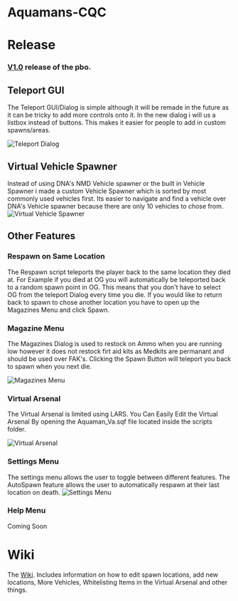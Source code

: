 # Aquamans-CQC

# Release
### [V1.0](https://github.com/EqualOwl/Aquamans-CQC/releases/tag/v1.0) release of the pbo.

## Teleport GUI
The Teleport GUI/Dialog is simple although it will be remade in the future as it can be tricky to add more controls onto it. In the new dialog i will us a listbox instead of buttons. This makes it easier for people to add in custom spawns/areas.

![Teleport Dialog](https://i.imgur.com/0uY1B8k.jpg)

## Virtual Vehicle Spawner
Instead of using DNA's NMD Vehicle spawner or the built in Vehicle Spawner i made a custom Vehicle Spawner which is sorted by most commonly used vehicles first. Its easier to navigate and find a vehicle over DNA's Vehicle spawner because there are only 10 vehicles to chose from.
![Virtual Vehicle Spawner](https://i.gyazo.com/d7f2562c6586437b31a7d021ed321778.jpg)

## Other Features

### Respawn on Same Location
The Respawn script teleports the player back to the same location they died at. For Example if you died at OG you will automatically be teleported back to a random spawn point in OG. This means that you don't have to select OG from the teleport Dialog every time you die. If you would like to return back to spawn to chose another location you have to open up the Magazines Menu and click Spawn.

### Magazine Menu
The Magazines Dialog is used to restock on Ammo when you are running low however it does not restock firt aid kits as Medkits are permanant and should be used over FAK's. Clicking the Spawn Button will teleport you back to spawn when you next die.

![Magazines Menu](https://i.gyazo.com/e04e03b6d715b0255f21de1e45ebcb66.jpg)

### Virtual Arsenal
The Virtual Arsenal is limited using LARS. You Can Easily Edit the Virtual Arsenal By opening the Aquaman_Va.sqf file located inside the scripts folder.

![Virtual Arsenal](https://i.gyazo.com/3f8bbc4c5f6eea2c36cd2b1523ebd86c.jpg)

### Settings Menu
The settings menu allows the user to toggle between different features. The AutoSpawn feature allows the user to automatically respawn at their last location on death.
![Settings Menu](https://i.imgur.com/GbKuXRV.jpg)

### Help Menu
Coming Soon

# Wiki
The [Wiki](https://github.com/EqualOwl/Aquamans-CQC/wiki). Includes information on how to edit spawn locations, add new locations, More Vehicles, Whitelisting Items in the Virtual Arsenal and other things. 
